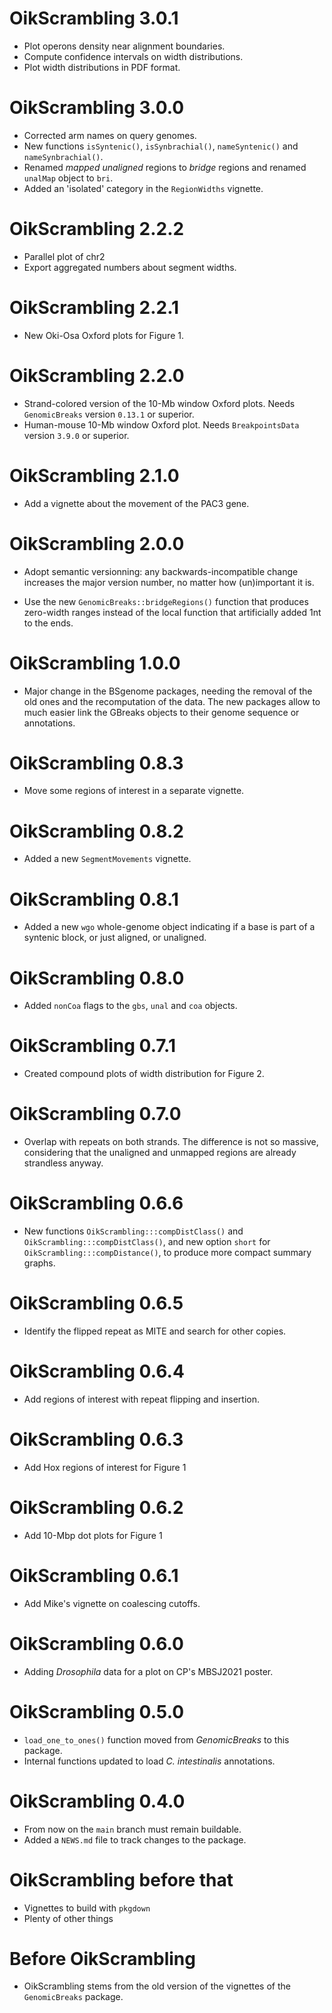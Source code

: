 # OikScrambling 3.0.1

* Plot operons density near alignment boundaries.
* Compute confidence intervals on width distributions.
* Plot width distributions in PDF format.

# OikScrambling 3.0.0

* Corrected arm names on query genomes.
* New functions `isSyntenic()`, `isSynbrachial()`,
  `nameSyntenic()` and `nameSynbrachial()`.
* Renamed _mapped unaligned_ regions to _bridge_ regions and renamed `unalMap`
  object to `bri`.
* Added an 'isolated' category in the `RegionWidths` vignette.

# OikScrambling 2.2.2

* Parallel plot of chr2
* Export aggregated numbers about segment widths.

# OikScrambling 2.2.1

* New Oki-Osa Oxford plots for Figure 1.

# OikScrambling 2.2.0

* Strand-colored version of the 10-Mb window Oxford plots.  Needs
  `GenomicBreaks` version `0.13.1` or superior.
* Human-mouse 10-Mb window Oxford plot.  Needs `BreakpointsData`
  version `3.9.0` or superior.

# OikScrambling 2.1.0

* Add a vignette about the movement of the PAC3 gene.

# OikScrambling 2.0.0

* Adopt semantic versionning: any backwards-incompatible change increases
  the major version number, no matter how (un)important it is.

* Use the new `GenomicBreaks::bridgeRegions()` function that produces
  zero-width ranges instead of the local function that artificially
  added 1nt to the ends.

# OikScrambling 1.0.0

* Major change in the BSgenome packages, needing the removal of the old ones
  and the recomputation of the data.  The new packages allow to much easier
  link the GBreaks objects to their genome sequence or annotations.

# OikScrambling 0.8.3

* Move some regions of interest in a separate vignette.

# OikScrambling 0.8.2

* Added a new `SegmentMovements` vignette.

# OikScrambling 0.8.1

* Added a new `wgo` whole-genome object indicating if a base is part of a
  syntenic block, or just aligned, or unaligned.

# OikScrambling 0.8.0

* Added `nonCoa` flags to the `gbs`, `unal` and `coa` objects.

# OikScrambling 0.7.1

* Created compound plots of width distribution for Figure 2.

# OikScrambling 0.7.0

* Overlap with repeats on both strands.  The difference is not so massive,
  considering that the unaligned and unmapped regions are already strandless
  anyway.

# OikScrambling 0.6.6

* New functions `OikScrambling:::compDistClass()` and
  `OikScrambling:::compDistClass()`, and new option `short` for
  `OikScrambling:::compDistance()`, to produce more compact summary graphs.

# OikScrambling 0.6.5

* Identify the flipped repeat as MITE and search for other copies.

# OikScrambling 0.6.4

* Add regions of interest with repeat flipping and insertion.

# OikScrambling 0.6.3

* Add Hox regions of interest for Figure 1

# OikScrambling 0.6.2

* Add 10-Mbp dot plots for Figure 1

# OikScrambling 0.6.1

* Add Mike's vignette on coalescing cutoffs.

# OikScrambling 0.6.0

* Adding _Drosophila_ data for a plot on CP's MBSJ2021 poster.

# OikScrambling 0.5.0

* `load_one_to_ones()` function moved from _GenomicBreaks_ to this package.
* Internal functions updated to load _C. intestinalis_ annotations.

# OikScrambling 0.4.0

* From now on the `main` branch must remain buildable.
* Added a `NEWS.md` file to track changes to the package.

# OikScrambling before that

* Vignettes to build with `pkgdown`
* Plenty of other things

# Before OikScrambling

* OikScrambling stems from the old version of the vignettes
  of the `GenomicBreaks` package.
